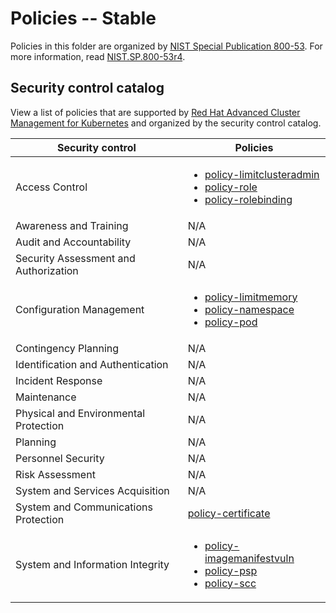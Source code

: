 # Policies -- Stable
Policies in this folder are organized by [NIST Special Publication 800-53](https://nvd.nist.gov/800-53). For more information, read [NIST.SP.800-53r4](https://nvlpubs.nist.gov/nistpubs/SpecialPublications/NIST.SP.800-53r4.pdf).

## Security control catalog
View a list of policies that are supported by [Red Hat Advanced Cluster Management for Kubernetes](https://www.redhat.com/en/technologies/management/advanced-cluster-management) and organized by the security control catalog.

| Security control | Policies |
| --- | --- |
| Access Control | <ul><li>[policy-limitclusteradmin](./AC-Access-Control/policy-limitclusteradmin.yaml)</li><li>[policy-role](./AC-Access-Control/policy-role.yaml)</li><li>[policy-rolebinding](./AC-Access-Control/policy-rolebinding.yaml)</li></ul> |
| Awareness and Training | N/A |
| Audit and Accountability | N/A |
| Security Assessment and Authorization | N/A |
| Configuration Management | <ul><li>[policy-limitmemory](./CM-Configuration-Management/policy-limitmemory.yaml)</li><li>[policy-namespace](./CM-Configuration-Management/policy-namespace.yaml)</li><li>[policy-pod](./CM-Configuration-Management/policy-pod.yaml)</li></ul> |
| Contingency Planning | N/A |
| Identification and Authentication | N/A |
| Incident Response | N/A |
| Maintenance | N/A |
| Physical and Environmental Protection | N/A |
| Planning | N/A |
| Personnel Security | N/A |
| Risk Assessment | N/A |
| System and Services Acquisition | N/A |
| System and Communications Protection | [policy-certificate](./SC-System-and-Communications-Protection/policy-certificate.yaml) |
| System and Information Integrity | <ul><li>[policy-imagemanifestvuln](./SI-System-and-Information-Integrity/policy-imagemanifestvuln.yaml)</li><li>[policy-psp](./SI-System-and-Information-Integrity/policy-psp.yaml)</li><li>[policy-scc](./SI-System-and-Information-Integrity/policy-scc.yaml)</li></ul>
